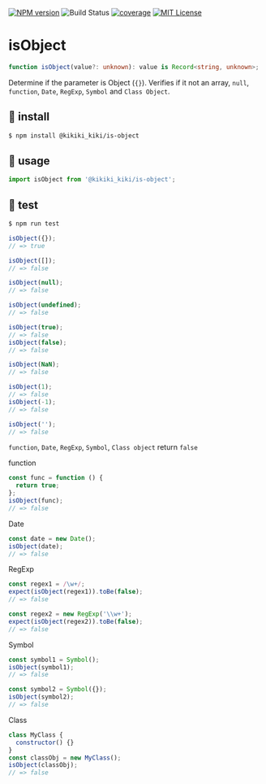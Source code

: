 [![NPM version](https://badgen.net/npm/v/@kikiki_kiki/is-object)](https://www.npmjs.com/package/@kikiki_kiki/is-object)
![Build Status](https://github.com/KiKiKi-KiKi/isObject/actions/workflows/build.yml/badge.svg?branch=main)
[![coverage](https://kikiki-kiki.github.io/isObject/badges/coverage.svg)](https://github.com/KiKiKi-KiKi/isObject/actions)
[![MIT License](http://img.shields.io/badge/license-MIT-green.svg?style=flat)](https://github.com/KiKiKi-KiKi/isObject/blob/master/package.json)

# isObject

```typescript
function isObject(value?: unknown): value is Record<string, unknown>;
```

Determine if the parameter is Object (`{}`). Verifies if it not an array, `null`, `function`, `Date`, `RegExp`, `Symbol` and `Class Object`.

## :rocket: install

```sh
$ npm install @kikiki_kiki/is-object
```

## :rabbit: usage

```js
import isObject from '@kikiki_kiki/is-object';
```

## :rotating_light: test

```sh
$ npm run test
```

```js
isObject({});
// => true

isObject([]);
// => false

isObject(null);
// => false

isObject(undefined);
// => false

isObject(true);
// => false
isObject(false);
// => false

isObject(NaN);
// => false

isObject(1);
// => false
isObject(-1);
// => false

isObject('');
// => false
```

`function`, `Date`, `RegExp`, `Symbol`, `Class object` return `false`

function

```js
const func = function () {
  return true;
};
isObject(func);
// => false
```

Date

```js
const date = new Date();
isObject(date);
// => false
```

RegExp

```js
const regex1 = /\w+/;
expect(isObject(regex1)).toBe(false);
// => false

const regex2 = new RegExp('\\w+');
expect(isObject(regex2)).toBe(false);
// => false
```

Symbol

```js
const symbol1 = Symbol();
isObject(symbol1);
// => false

const symbol2 = Symbol({});
isObject(symbol2);
// => false
```

Class

```js
class MyClass {
  constructor() {}
}
const classObj = new MyClass();
isObject(classObj);
// => false
```
